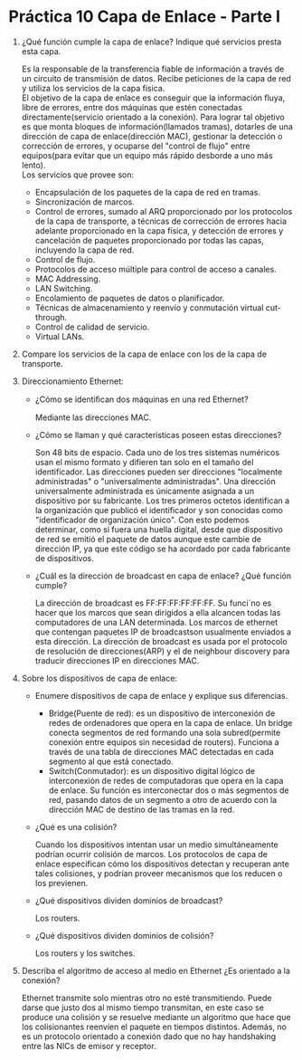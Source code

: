 # Práctica 10 Capa de Enlace - Parte I

1. ¿Qué función cumple la capa de enlace? Indique qué servicios presta esta capa.

    Es la responsable de la transferencia fiable de información a través de un circuito de transmisión de datos. Recibe peticiones de la capa de red y utiliza los servicios de la capa física.  
    El objetivo de la capa de enlace es conseguir que la información fluya, libre de errores, entre dos máquinas que estén conectadas directamente(servicio orientado a la conexión). Para lograr tal objetivo es que monta bloques de información(llamados tramas), dotarles de una dirección de capa de enlace(dirección MAC), gestionar la detección o corrección de errores, y ocuparse del "control de flujo" entre equipos(para evitar que un equipo más rápido desborde a uno más lento).  
    Los servicios que provee son:
    * Encapsulación de los paquetes de la capa de red en tramas.
    * Sincronización de marcos.
    * Control de errores, sumado al ARQ proporcionado por los protocolos de la capa de transporte, a técnicas de corrección de errores hacia adelante proporcionado en la capa física, y detección de errores y cancelación de paquetes proporcionado por todas las capas, incluyendo la capa de red.
    * Control de flujo.
    * Protocolos de acceso múltiple para control de acceso a canales.
    * MAC Addressing.
    * LAN Switching.
    * Encolamiento de paquetes de datos o planificador.
    * Técnicas de almacenamiento y reenvío y conmutación virtual cut-through.
    * Control de calidad de servicio.
    * Virtual LANs.

2. Compare los servicios de la capa de enlace con los de la capa de transporte.

3. Direccionamiento Ethernet:

    + ¿Cómo se identiﬁcan dos máquinas en una red Ethernet?

        Mediante las direcciones MAC.

    + ¿Cómo se llaman y qué características poseen estas direcciones?

        Son 48 bits de espacio. Cada uno de los tres sistemas numéricos usan el mismo formato y difieren tan solo en el tamaño del identificador. Las direcciones pueden ser direcciones "localmente administradas" o "universalmente administradas". Una dirección universalmente administrada es únicamente asignada a un dispositivo por su fabricante. Los tres primeros octetos identifican a la organización que publicó el identificador y son conocidas como "identificador de organización único". Con esto podemos determinar, como si fuera una huella digital, desde que dispositivo de red se emitió el paquete de datos aunque este cambie de dirección IP, ya que este código se ha acordado por cada fabricante de dispositivos.

    + ¿Cuál es la dirección de broadcast en capa de enlace? ¿Qué función cumple?

        La dirección de broadcast es FF:FF:FF:FF:FF:FF. Su funci´no es hacer que los marcos que sean dirigidos a ella alcancen todas las computadores de una LAN determinada. Los marcos de ethernet que contengan paquetes IP de broadcastson usualmente enviados a esta dirección. La dirección de broadcast es usada por el protocolo de resolución de direcciones(ARP) y el de neighbour discovery para traducir direcciones IP en direcciones MAC.

4. Sobre los dispositivos de capa de enlace:

    + Enumere dispositivos de capa de enlace y explique sus diferencias.

        - Bridge(Puente de red): es un dispositivo de interconexión de redes de ordenadores que opera en la capa de enlace. Un bridge conecta segmentos de red formando una sola subred(permite conexión entre equipos sin necesidad de routers). Funciona a través de una tabla de direcciones MAC detectadas en cada segmento al que está conectado.
        - Switch(Conmutador): es un dispositivo digital lógico de interconexión de redes de computadoras que opera en la capa de enlace. Su función es interconectar dos o más segmentos de red, pasando datos de un segmento a otro de acuerdo con la dirección MAC de destino de las tramas en la red.

    + ¿Qué es una colisión?

        Cuando los dispositivos intentan usar un medio simultáneamente podrían ocurrir colisión de marcos. Los protocolos de capa de enlace especifican cómo los dispositivos detectan y recuperan ante tales colisiones, y podrían proveer mecanismos que los reducen o los previenen. 

    + ¿Qué dispositivos dividen dominios de broadcast?

        Los routers.

    + ¿Qué dispositivos dividen dominios de colisión?

        Los routers y los switches.

5. Describa el algoritmo de acceso al medio en Ethernet ¿Es orientado a la conexión?

    Ethernet transmite solo mientras otro no esté transmitiendo. Puede darse que justo dos al mismo tiempo transmitan, en este caso se produce una colisión y se resuelve mediante un algoritmo que hace que los colisionantes reenvíen el paquete en tiempos distintos. Además, no es un protocolo orientado a conexión dado que no hay handshaking entre las NICs de emisor y receptor.